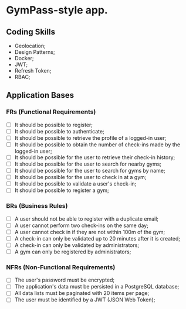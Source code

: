 # GymPass-style app.

## Coding Skills
- Geolocation;
- Design Patterns;
- Docker;
- JWT;
- Refresh Token;
- RBAC;

## Application Bases

### FRs (Functional Requirements)
- [ ] It should be possible to register;
- [ ] It should be possible to authenticate;
- [ ] It should be possible to retrieve the profile of a logged-in user;
- [ ] It should be possible to obtain the number of check-ins made by the logged-in user;
- [ ] It should be possible for the user to retrieve their check-in history;
- [ ] It should be possible for the user to search for nearby gyms;
- [ ] It should be possible for the user to search for gyms by name;
- [ ] It should be possible for the user to check in at a gym;
- [ ] It should be possible to validate a user's check-in;
- [ ] It should be possible to register a gym;

### BRs (Business Rules)
- [ ] A user should not be able to register with a duplicate email;
- [ ] A user cannot perform two check-ins on the same day;
- [ ] A user cannot check in if they are not within 100m of the gym;
- [ ] A check-in can only be validated up to 20 minutes after it is created;
- [ ] A check-in can only be validated by administrators;
- [ ] A gym can only be registered by administrators;

### NFRs (Non-Functional Requirements)
- [ ] The user's password must be encrypted;
- [ ] The application's data must be persisted in a PostgreSQL database;
- [ ] All data lists must be paginated with 20 items per page;
- [ ] The user must be identified by a JWT (JSON Web Token);